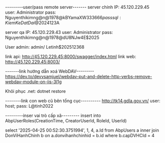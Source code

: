 ﻿
---------user/pass remote server-------
server chính
IP: 45.120.229.45
user: Administrator
pass: Nguyenthikimng@n@1978@kBYamaXW$333666
pass sql: KiemKeDatDai@2024$123A

server qa
IP: 45.120.229.43
user: Administrator
pass: Nguyenthikimng@n@1978@dU8NJw4E$2025

User admin: admin/ Letinh$202512368

link api: http://45.120.229.45:8000/swagger/index.html
link web: http://45.120.229.45:8003/


-------link hướng dẫn xoá WebDAV---------
https://dev.to/devvsamjuel/webdav-put-and-delete-http-verbs-remove-webdav-module-on-iis-3l1g

Khôi phục .net: dotnet restore

--------link con web cũ bên tổng cục----------
http://tk14.gdla.gov.vn/
user: host; pass: L@tinh2022


---------inser vai trò cấp xã---------
insert into AbpUserRoles(CreationTime, CreatorUserId, RoleId, UserId) 

select '2025-04-25 00:52:30.3751994', 1, 4, a.Id
from AbpUsers a
inner join DonViHanhChinh b on a.donvihanhchinhid = b.id
where b.capDVHCId = 4